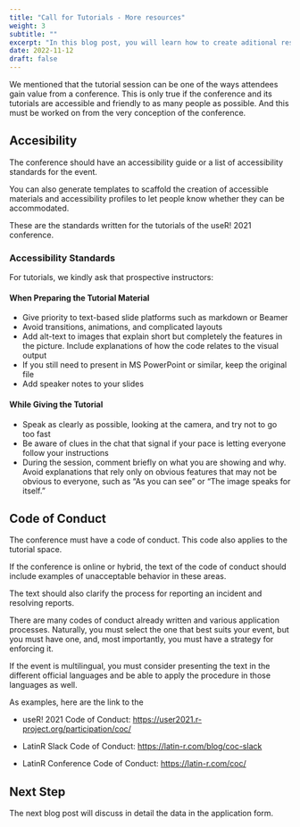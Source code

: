 ```yaml
---
title: "Call for Tutorials - More resources"
weight: 3
subtitle: ""
excerpt: "In this blog post, you will learn how to create aditional resources for the call for tutorials for a conference."
date: 2022-11-12
draft: false
---
```


We mentioned that the tutorial session can be one of the ways attendees gain value from a conference. This is only true if the conference and its tutorials are accessible and friendly to as many people as possible.  And this must be worked on from the very conception of the conference.

## Accesibility

The conference should have an accessibility guide or a list of accessibility standards for the event.

You can also generate templates to scaffold the creation of accessible materials and accessibility profiles to let people know whether they can be accommodated.

These are the standards written for the tutorials of the useR! 2021 conference.


### Accessibility Standards

For tutorials, we kindly ask that prospective instructors:

#### When Preparing the Tutorial Material

* Give priority to text-based slide platforms such as markdown or Beamer
* Avoid transitions, animations, and complicated layouts
* Add alt-text to images that explain short but completely the features in the picture. Include explanations of how the code relates to the visual output
* If you still need to present in MS PowerPoint or similar, keep the original file
* Add speaker notes to your slides

#### While Giving the Tutorial

* Speak as clearly as possible, looking at the camera, and try not to go too fast
* Be aware of clues in the chat that signal if your pace is letting everyone follow your instructions
* During the session, comment briefly on what you are showing and why. Avoid explanations that rely only on obvious features that may not be obvious to everyone, such as “As you can see” or “The image speaks for itself.”

## Code of Conduct

The conference must have a code of conduct.  This code also applies to the tutorial space.

If the conference is online or hybrid, the text of the code of conduct should include examples of unacceptable behavior in these areas.

The text should also clarify the process for reporting an incident and resolving reports.

There are many codes of conduct already written and various application processes. Naturally, you must select the one that best suits your event, but you must have one, and, most importantly, you must have a strategy for enforcing it.

If the event is multilingual, you must consider presenting the text in the different official languages and be able to apply the procedure in those languages as well.

As examples, here are the link to the

* useR! 2021 Code of Conduct: https://user2021.r-project.org/participation/coc/ 

* LatinR Slack Code of Conduct: https://latin-r.com/blog/coc-slack

* LatinR Conference Code of Conduct: https://latin-r.com/coc/


## Next Step

The next blog post will discuss in detail the data in the application form.